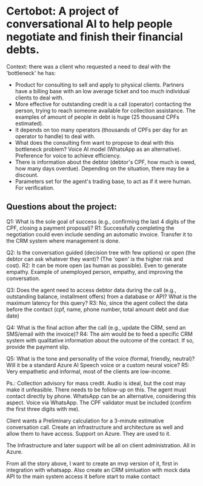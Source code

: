 # Certobot: A project of conversational AI to help people negotiate and finish their financial debts.

Context: there was a client who requested a need to deal with the 'bottleneck' he has:
- Product for consulting to sell and apply to physical clients. Partners have a billing base with an low average ticket and too much individual clients to deal with.
- More effective for outstanding credit is a call (operator) contacting the person, trying to reach someone available for collection assistance. The examples of amount of people in debt is huge (25 thousand CPFs estimated).
- It depends on too many operators (thousands of CPFs per day for an operator to handle) to deal with.
- What does the consulting firm want to propose to deal with this bottleneck problem? Voice AI model (WhatsApp as an alternative). Preference for voice to achieve efficiency.
- There is information about the debtor (debtor's CPF, how much is owed, how many days overdue). Depending on the situation, there may be a discount.
- Parameters set for the agent's trading base, to act as if it were human. For verification.

## Questions about the project:
Q1: What is the sole goal of success (e.g., confirming the last 4 digits of the CPF, closing a payment proposal)?
R1: Successfully completing the negotiation could even include sending an automatic invoice. Transfer it to the CRM system where management is done.

Q2: Is the conversation guided (decision tree with few options) or open (the debtor can ask whatever they want)? (The 'open' is the higher risk and cost).
R2: It can be more open (as human as possible). Even to generate empathy. Example of unemployed person, empathy, and improving the conversation.

Q3: Does the agent need to access debtor data during the call (e.g., outstanding balance, installment offers) from a database or API? What is the maximum latency for this query?
R3: No, since the agent collect the data before the contact (cpf, name, phone number, total amount debt and due date)

Q4: What is the final action after the call (e.g., update the CRM, send an SMS/email with the invoice)?
R4: The aim would be to feed a specific CRM system with qualitative information about the outcome of the contact. If so, provide the payment slip.

Q5: What is the tone and personality of the voice (formal, friendly, neutral)? Will it be a standard Azure AI Speech voice or a custom neural voice?
R5: Very empathetic and informal, most of the clients are low-income.

Ps.: Collection advisory for mass credit. Audio is ideal, but the cost may make it unfeasible. There needs to be follow-up on this. The agent must contact directly by phone. WhatsApp can be an alternative, considering this aspect. Voice via WhatsApp. The CPF validator must be included (confirm the first three digits with me).

Client wants a Preliminary calculation for a 3-minute estimative conversation call. Create an infrastructure and architecture as well and allow them to have access. Support on Azure. They are used to it.

The Infrastructure and later support will be all on client administration. All in Azure.

From all the story above, I want to create an mvp version of it, first in integration with whatsapp. Also create an CRM simluation with mock data API to the main system access it before start to make contact